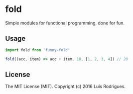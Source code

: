 # fold

Simple modules for functional programming, done for fun.

## Usage

```javascript
import fold from 'funny-fold'

fold((acc, item) => acc + item, 10, [1, 2, 3, 4]) // 20
```

## License

The MIT License (MIT). Copyright (c) 2016 Luís Rodrigues.
